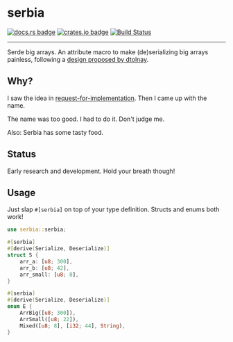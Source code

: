 # serbia

[![docs.rs badge](https://docs.rs/serbia/badge.svg)](https://docs.rs/serbia/)
[![crates.io badge](https://img.shields.io/crates/v/serbia.svg)](https://crates.io/crates/serbia/)
[![Build Status](https://github.com/uint/serbia/workflows/serbia%20CI/badge.svg)](https://github.com/uint/serbia)

---

Serde big arrays. An attribute macro to make (de)serializing big arrays painless, following a [design proposed by dtolnay](https://github.com/dtolnay/request-for-implementation/issues/17).

## Why?
I saw the idea in [request-for-implementation](https://github.com/dtolnay/request-for-implementation). Then I came up with the name.

The name was too good. I had to do it. Don't judge me.

Also: Serbia has some tasty food.

## Status
Early research and development. Hold your breath though!

## Usage
Just slap `#[serbia]` on top of your type definition. Structs and enums both work!

```rust
use serbia::serbia;

#[serbia]
#[derive(Serialize, Deserialize)]
struct S {
    arr_a: [u8; 300],
    arr_b: [u8; 42],
    arr_small: [u8; 8],
}

#[serbia]
#[derive(Serialize, Deserialize)]
enum E {
    ArrBig([u8; 300]),
    ArrSmall([u8; 22]),
    Mixed([u8; 8], [i32; 44], String),
}
```